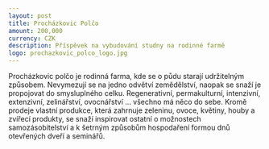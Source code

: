 ```yaml
---
layout: post
title: Procházkovic Polčo
amount: 200,000
currency: CZK
description: Příspěvek na vybudování studny na rodinné farmě
logo: prochazkovic_polco_logo.jpg
---
```


Procházkovic polčo je rodinná farma, kde se o půdu starají udržitelným způsobem. Nevymezují se na jedno odvětví zemědělství, naopak se snaží je propojovat do smysluplného celku. Regenerativní, permakulturní, intenzivní, extenzivní, zelinářství, ovocnářství ... všechno má něco do sebe. Kromě prodeje vlastní produkce, která zahrnuje zeleninu, ovoce, květiny, houby a zvířecí produkty, se snaží inspirovat ostatní o možnostech samozásobitelství a k šetrným způsobům hospodaření formou dnů otevřených dveří a seminářů.
